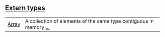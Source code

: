 
[Extern types](./core-array-extern_types.md)
 ---
| | |
|:---|:---|
| [Array](./core-array-Array.md) | A collection of elements of the same type contiguous in memory.[...](./core-array-Array.md) |

